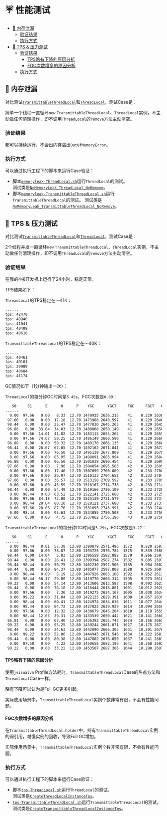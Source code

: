 # ☔️ 性能测试

<!-- START doctoc generated TOC please keep comment here to allow auto update -->
<!-- DON'T EDIT THIS SECTION, INSTEAD RE-RUN doctoc TO UPDATE -->


- [👻 内存泄漏](#-%E5%86%85%E5%AD%98%E6%B3%84%E6%BC%8F)
    - [验证结果](#%E9%AA%8C%E8%AF%81%E7%BB%93%E6%9E%9C)
    - [执行方式](#%E6%89%A7%E8%A1%8C%E6%96%B9%E5%BC%8F)
- [🐎 TPS & 压力测试](#-tps--%E5%8E%8B%E5%8A%9B%E6%B5%8B%E8%AF%95)
    - [验证结果](#%E9%AA%8C%E8%AF%81%E7%BB%93%E6%9E%9C-1)
        - [TPS略有下降的原因分析](#tps%E7%95%A5%E6%9C%89%E4%B8%8B%E9%99%8D%E7%9A%84%E5%8E%9F%E5%9B%A0%E5%88%86%E6%9E%90)
        - [FGC次数增多的原因分析](#fgc%E6%AC%A1%E6%95%B0%E5%A2%9E%E5%A4%9A%E7%9A%84%E5%8E%9F%E5%9B%A0%E5%88%86%E6%9E%90)
    - [执行方式](#%E6%89%A7%E8%A1%8C%E6%96%B9%E5%BC%8F-1)

<!-- END doctoc generated TOC please keep comment here to allow auto update -->

## 👻 内存泄漏

对比测试[`TransmittableThreadLocal`](../library/src/main/java/com/alibaba/ttl/TransmittableThreadLocal.java)和[`ThreadLocal`](https://docs.oracle.com/javase/10/docs/api/java/lang/ThreadLocal.html)，测试Case是：

简单一个线程一直循环`new` `TransmittableThreadLocal`、`ThreadLocal`实例，不主动做任何清理操作，即不调用`ThreadLocal`的`remove`方法主动清空。

### 验证结果

都可以持续运行，不会出内存溢出`OutOfMemoryError`。

### 执行方式

可以通过执行工程下的脚本来运行Case验证：

* 脚本[`memoryleak-ThreadLocal.sh`](../scripts/perf-test/memoryleak-ThreadLocal.sh)运行`ThreadLocal`的测试。  
测试类是[`NoMemoryLeak_ThreadLocal_NoRemove`](../library/src/test/java/com/alibaba/perf/memoryleak/NoMemoryLeak_ThreadLocal_NoRemove.kt)。
* 脚本[`memoryleak-TransmittableThreadLocal.sh`](../scripts/perf-test/memoryleak-TransmittableThreadLocal.sh)运行`TransmittableThreadLocal`的测试。
测试类是[`NoMemoryLeak_TransmittableThreadLocal_NoRemove`](../library/src/test/java/com/alibaba/perf/memoryleak/NoMemoryLeak_TransmittableThreadLocal_NoRemove.kt)。

## 🐎 TPS & 压力测试

对比测试[`TransmittableThreadLocal`](../library/src/main/java/com/alibaba/ttl/TransmittableThreadLocal.java)和[`ThreadLocal`](https://docs.oracle.com/javase/10/docs/api/java/lang/ThreadLocal.html)，测试Case是：

2个线程并发一直循环`new` `TransmittableThreadLocal`、`ThreadLocal`实例，不主动做任何清理操作，即不调用`ThreadLocal`的`remove`方法主动清空。

### 验证结果

在我的4核开发机上运行了24小时，稳定正常。

TPS结果如下：

`ThreadLocal`的TPS稳定在～41K：

```bash
......
tps: 42470
tps: 40940
tps: 41041
tps: 40408
tps: 40610
```

`TransmittableThreadLocal`的TPS稳定在～40K：

```bash
......
tps: 40461 
tps: 40101 
tps: 39989 
tps: 40684 
tps: 41174 
```

GC情况如下（1分钟输出一次）：

`ThreadLocal`的每分钟GC时间是`5.45s`，FGC次数是`0.09`：

```bash
   S0     S1      E      O      P    YGC      YGCT     FGC     FGCT   GCT
......
  0.00  97.66   0.00   8.33  12.70 1470935 2636.215    41    0.229 2636.444
 97.66   0.00   0.00  17.18  12.70 1473968 2640.597    41    0.229 2640.825
 98.44   0.00   0.00  25.47  12.70 1477020 2645.265    41    0.229 2645.493
 96.88   0.00  33.04  34.03  12.70 1480068 2650.149    41    0.229 2650.378
  0.00  97.66  14.01  41.82  12.70 1483113 2655.262    41    0.229 2655.490
  0.00  97.66  74.07  50.25  12.70 1486149 2660.596    41    0.229 2660.825
 96.88   0.00   0.00  58.32  12.70 1489170 2666.135    41    0.229 2666.364
 98.44   0.00  26.07  67.05  12.70 1492162 2671.841    41    0.229 2672.070
  0.00  97.66   0.00  76.50  12.70 1495139 2677.809    41    0.229 2678.038
  0.00  97.66   0.00  85.95  12.70 1498091 2683.994    41    0.229 2684.222
 96.88   0.00   0.00  96.50  12.70 1501038 2690.454    41    0.229 2690.683
 97.66   0.00   0.00   7.96  12.70 1504054 2695.583    42    0.233 2695.816
  0.00  97.66   0.00  17.46  12.70 1507099 2700.009    42    0.233 2700.241
  0.00  97.66   0.00  26.97  12.70 1510133 2704.652    42    0.233 2704.885
 97.66   0.00   0.00  36.57  12.70 1513158 2709.592    42    0.233 2709.825
  0.00  97.66   0.00  45.59  12.70 1516167 2714.738    42    0.233 2714.971
 98.44   0.00   0.00  54.49  12.70 1519166 2720.109    42    0.233 2720.342
  0.00  98.44   0.00  63.52  12.70 1522141 2725.688    42    0.233 2725.921
  0.00  97.66  84.18  72.00  12.70 1525139 2731.579    42    0.233 2731.812
  0.00  98.44  20.04  80.10  12.70 1528121 2737.680    42    0.233 2737.913
  0.00  97.66  28.06  87.70  12.70 1531093 2743.991    42    0.233 2744.224
  0.00  98.44   0.00  95.63  12.70 1534055 2750.508    42    0.233 2750.741
 97.66   0.00   0.00   4.75  12.70 1537062 2756.196    43    0.239 2756.435
```

`TransmittableThreadLocal`的每分钟GC时间是`5.29s`，FGC次数是`3.27`：

```bash
   S0     S1      E      O      P    YGC      YGCT     FGC     FGCT   GCT
......
  0.00  98.44   8.01  57.38  12.80 1390879 2571.496  1572    9.820 2581.315
  0.00  97.66   0.00  78.87  12.80 1393725 2576.784  1575    9.839 2586.623
 98.44   0.00  14.04   5.83  12.80 1396559 2582.082  1579    9.866 2591.948
 98.44   0.00   0.00  26.41  12.80 1399394 2587.274  1582    9.885 2597.159
 98.44  98.44   0.00  50.75  12.80 1402230 2592.506  1585    9.904 2602.410
 98.44   0.00   0.00  84.37  12.80 1405077 2597.808  1588    9.925 2607.733
  0.00  98.44   0.00   5.19  12.80 1407926 2603.108  1592    9.952 2613.059
  0.00  98.44  58.17  29.80  12.80 1410770 2608.314  1595    9.973 2618.287
 99.22   0.00   0.00  54.14  12.80 1413606 2613.582  1598    9.992 2623.574
 98.44   0.00   0.00  78.18  12.80 1416444 2618.881  1601   10.012 2628.893
  0.00  97.66   0.00   7.36  12.80 1419275 2624.167  1605   10.038 2634.205
  0.00  99.22   0.00  31.04  12.80 1422125 2629.391  1608   10.057 2639.448
  0.00  98.44   0.00  60.41  12.80 1424974 2634.636  1611   10.077 2644.714
  0.00  98.44   0.00  84.72  12.80 1427825 2639.929  1614   10.094 2650.024
  0.00  97.66   0.00  12.32  12.80 1430679 2645.204  1618   10.119 2655.323
  0.00  98.44  12.05  39.31  12.80 1433539 2650.442  1621   10.141 2660.583
 86.81   0.00   0.00  67.40  12.80 1436392 2655.743  1624   10.156 2665.899
 99.22   0.00   0.00  95.25  12.80 1439244 2661.071  1627   10.175 2671.246
 98.44   0.00   0.00  24.63  12.80 1442090 2666.305  1631   10.201 2676.506
  0.00  99.22   0.00  52.86  12.80 1444945 2671.546  1634   10.222 2681.769
 98.44   0.00   0.00  80.38  12.80 1447802 2676.850  1637   10.241 2687.091
  0.00  87.50   0.00   4.22  12.80 1450658 2682.196  1641   10.268 2692.464
 99.22   0.00   0.00  33.22  12.80 1453507 2687.386  1644   10.290 2697.676
```

#### TPS略有下降的原因分析

使用`jvisualvm` Profile方法耗时，`TransmittableThreadLocal`Case的热点方法和`ThreadLocal`Case一样。

略有下降可以认为是Full GC更多引起。

实际使用场景中，`TransmittableThreadLocal`实例个数非常有限，不会有性能问题。

#### FGC次数增多的原因分析

在`TransmittableThreadLocal.holder`中，持有`TransmittableThreadLocal`实例的弱引用，减慢实例的回收，导致Full GC增加。

实际使用场景中，`TransmittableThreadLocal`实例个数非常有限，不会有性能问题。

### 执行方式

可以通过执行工程下的脚本来运行Case验证：

* 脚本[`tps-ThreadLocal.sh`](../scripts/perf-test/tps-ThreadLocal.sh)运行`ThreadLocal`的测试。  
测试类是[`CreateThreadLocalInstanceTps`](../library/src/test/java/com/alibaba/perf/tps/CreateThreadLocalInstanceTps.kt)。
* [`tps-TransmittableThreadLocal.sh`](../scripts/perf-test/tps-TransmittableThreadLocal.sh)运行`TransmittableThreadLocal`的测试。
测试类是[`CreateTransmittableThreadLocalInstanceTps`](../library/src/test/java/com/alibaba/perf/tps/CreateTransmittableThreadLocalInstanceTps.kt)。
